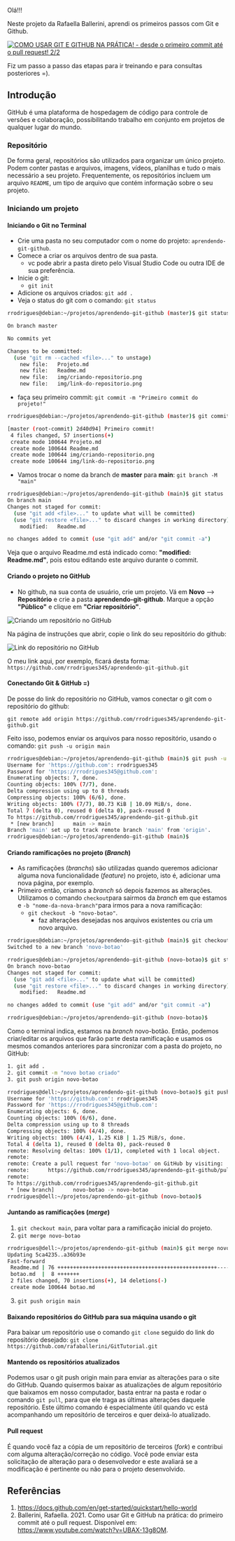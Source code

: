 Olá!!!

Neste projeto da Rafaella Ballerini, aprendi os primeiros passos com Git e Github. 

[![COMO USAR GIT E GITHUB NA PRÁTICA! - desde o primeiro commit até o pull request! 2/2](https://img.youtube.com/vi/UBAX-13g8OM/0.jpg)](https://www.youtube.com/watch?v=UBAX-13g8OM)

Fiz um passo a passo das etapas para ir treinando e para consultas posteriores =). 


## Introdução

GitHub é uma plataforma de hospedagem de código para controle de versões e colaboração, possibilitando trabalho em conjunto em projetos de qualquer lugar do mundo. 

### Repositório

De forma geral, repositórios são utilizados para organizar um único projeto. Podem conter pastas e arquivos, imagens, vídeos, planilhas e tudo o mais necessário a seu projeto. Frequentemente, os repositórios incluem um arquivo `README`, um tipo de arquivo que contém informação sobre o seu projeto. 

### Iniciando um projeto

#### Iniciando o Git no Terminal

- Crie uma pasta no seu computador com o nome do projeto: `aprendendo-git-github`.
- Comece a criar os arquivos dentro de sua pasta.
    - vc pode abrir a pasta direto pelo Visual Studio Code ou outra IDE de sua preferência.
- Inicie o git: 
    - `git init`
- Adicione os arquivos criados: `git add .`
- Veja o status do git com o comando: `git status`

``` bash
rrodrigues@debian:~/projetos/aprendendo-git-github (master)$ git status 

On branch master

No commits yet

Changes to be committed:
  (use "git rm --cached <file>..." to unstage)
	new file:   Projeto.md
	new file:   Readme.md
	new file:   img/criando-repositorio.png
	new file:   img/link-do-repositorio.png
```

- faça seu primeiro commit: `git commit -m "Primeiro commit do projeto!"`

``` bash
rrodrigues@debian:~/projetos/aprendendo-git-github (master)$ git commit -m "Primeiro commit!"

[master (root-commit) 2d40d94] Primeiro commit!
 4 files changed, 57 insertions(+)
 create mode 100644 Projeto.md
 create mode 100644 Readme.md
 create mode 100644 img/criando-repositorio.png
 create mode 100644 img/link-do-repositorio.png

```

- Vamos trocar o nome da branch de **master** para **main**: `git branch -M "main"`

``` bash
rrodrigues@debian:~/projetos/aprendendo-git-github (main)$ git status 
On branch main
Changes not staged for commit:
  (use "git add <file>..." to update what will be committed)
  (use "git restore <file>..." to discard changes in working directory)
	modified:   Readme.md

no changes added to commit (use "git add" and/or "git commit -a")
```
Veja que o arquivo Readme.md está indicado como: **"modified:   Readme.md"**, pois estou editando este arquivo durante o commit.

#### Criando o projeto no GitHub

- No github, na sua conta de usuário, crie um projeto. Vá em **Novo** --> **Repositório** e crie a pasta **aprendendo-git-github**. Marque a opção **"Público"** e clique em **"Criar repositório"**.

![Criando um repositório no GitHub](./img/criando-repositorio.png)

Na página de instruções que abrir, copie o link do seu repositório do github:

![Link do repositório no GitHub](./img/link-do-repositorio.png)

O meu link aqui, por exemplo, ficará desta forma:
`https://github.com/rrodrigues345/aprendendo-git-github.git`

#### Conectando Git & GitHub =)

De posse do link do repositório no GitHub, vamos conectar o git com o repositório do github:

`git remote add origin https://github.com/rrodrigues345/aprendendo-git-github.git`

Feito isso, podemos enviar os arquivos para nosso repositório, usando o comando: `git push -u origin main`

``` bash
rrodrigues@debian:~/projetos/aprendendo-git-github (main)$ git push -u origin main 
Username for 'https://github.com': rrodrigues345
Password for 'https://rrodrigues345@github.com': 
Enumerating objects: 7, done.
Counting objects: 100% (7/7), done.
Delta compression using up to 8 threads
Compressing objects: 100% (6/6), done.
Writing objects: 100% (7/7), 80.73 KiB | 10.09 MiB/s, done.
Total 7 (delta 0), reused 0 (delta 0), pack-reused 0
To https://github.com/rrodrigues345/aprendendo-git-github.git
 * [new branch]      main -> main
Branch 'main' set up to track remote branch 'main' from 'origin'.
rrodrigues@debian:~/projetos/aprendendo-git-github (main)$ 
```

#### Criando ramificações no projeto (*Branch*)

- As ramificações (*branchs*) são utilizadas quando queremos adicionar alguma nova funcionalidade (*feature*) no projeto, isto é, adicionar uma nova página, por exemplo. 
- Primeiro então, criamos a *branch* só depois fazemos as alterações. Utilizamos o comando `checkout`para sairmos da *branch* em que estamos e `-b "nome-da-nova-branch"`para irmos para a nova ramificação:
  - `git checkout -b "novo-botao"`.
    - faz alterações desejadas nos arquivos existentes ou cria um novo arquivo.

``` bash
rrodrigues@debian:~/projetos/aprendendo-git-github (main)$ git checkout -b "novo-botao"
Switched to a new branch 'novo-botao'

rrodrigues@debian:~/projetos/aprendendo-git-github (novo-botao)$ git status
On branch novo-botao
Changes not staged for commit:
  (use "git add <file>..." to update what will be committed)
  (use "git restore <file>..." to discard changes in working directory)
	modified:   Readme.md

no changes added to commit (use "git add" and/or "git commit -a")

rrodrigues@debian:~/projetos/aprendendo-git-github (novo-botao)$ 
```  

Como o terminal indica, estamos na *branch* novo-botão. Então, podemos criar/editar os arquivos que farão parte desta ramificação e usamos os mesmos comandos anteriores para sincronizar com a pasta do projeto, no GitHub:

```bash
1. git add .
2. git commit -m "novo botao criado"
3. git push origin novo-botao
```

```bash
rrodrigues@dell:~/projetos/aprendendo-git-github (novo-botao)$ git push origin novo-botao 
Username for 'https://github.com': rrodrigues345
Password for 'https://rrodrigues345@github.com': 
Enumerating objects: 6, done.
Counting objects: 100% (6/6), done.
Delta compression using up to 8 threads
Compressing objects: 100% (4/4), done.
Writing objects: 100% (4/4), 1.25 KiB | 1.25 MiB/s, done.
Total 4 (delta 1), reused 0 (delta 0), pack-reused 0
remote: Resolving deltas: 100% (1/1), completed with 1 local object.
remote: 
remote: Create a pull request for 'novo-botao' on GitHub by visiting:
remote:      https://github.com/rrodrigues345/aprendendo-git-github/pull/new/novo-botao
remote: 
To https://github.com/rrodrigues345/aprendendo-git-github.git
 * [new branch]      novo-botao -> novo-botao
rrodrigues@dell:~/projetos/aprendendo-git-github (novo-botao)$ 
``` 

#### Juntando as ramificações (*merge*)

1. `git checkout main`, para voltar para a ramificação inicial do projeto.
2. `git merge novo-botao`

```bash
rrodrigues@dell:~/projetos/aprendendo-git-github (main)$ git merge novo-botao 
Updating 5ca4235..a36b93e
Fast-forward
 Readme.md | 76 +++++++++++++++++++++++++++++++++++++++++++++++++++------------
 botao.md  |  8 +++++++
 2 files changed, 70 insertions(+), 14 deletions(-)
 create mode 100644 botao.md
``` 
3. `git push origin main` 

#### Baixando repositórios do GitHub para sua máquina usando o git

Para baixar um repositório use o comando `git clone` seguido do link do repositório desejado:
`git clone https://github.com/rafaballerini/GitTutorial.git`

#### Mantendo os repositórios atualizados

Podemos usar o git push origin main para enviar as alterações para o site do GitHub. Quando quisermos baixar as atualizações de algum repositório que baixamos em nosso computador, basta entrar na pasta e rodar o comando `git pull`, para que ele traga as últimas alterações daquele repositório. Este último comando é especialmente útil quando vc está acompanhando um repositório de terceiros e quer deixá-lo atualizado. 

#### Pull request

É quando você faz a cópia de um repositório de terceiros (*fork*) e contribui com alguma alteração/correção no código. Você pode enviar esta solicitação de alteração para o desenvolvedor e este avaliará se a modificação é pertinente ou não para o projeto desenvolvido.

## Referências

1. https://docs.github.com/en/get-started/quickstart/hello-world
2. Ballerini, Rafaella. 2021. Como usar Git e GitHub na prática: do primeiro commit até o pull request. Disponível em: https://www.youtube.com/watch?v=UBAX-13g8OM.
